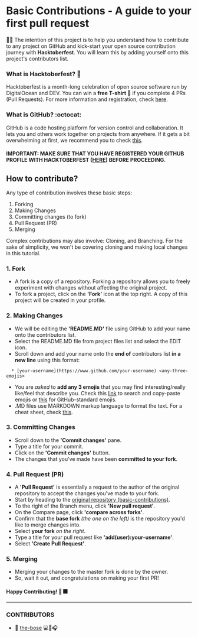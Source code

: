# Basic Contributions - A guide to your first pull request
🚀🌟 The intention of this project is to help you understand how to contribute to any project on GitHub and kick-start your open source contribution journey with **Hacktoberfest**. You will learn this by adding yourself onto this project's contributors list.

### What is Hacktoberfest? :jack_o_lantern:
Hacktoberfest is a month-long celebration of open source software run by DigitalOcean and DEV. You can win a **free T-shirt** :tshirt: if you complete 4 PRs (Pull Requests). For more information and registration, check [here](https://hacktoberfest.digitalocean.com/).

### What is GitHub? :octocat:
GitHub is a code hosting platform for version control and collaboration. It lets you and others work together on projects from anywhere. If it gets a bit overwhelming at first, we recommend you to check [this](https://guides.github.com/activities/hello-world/).

#### IMPORTANT: MAKE SURE THAT YOU HAVE REGISTERED YOUR GITHUB PROFILE WITH HACKTOBERFEST ([HERE](https://hacktoberfest.digitalocean.com/)) BEFORE PROCEEDING.

## How to contribute?
Any type of contribution involves these basic steps:
  1. Forking
  2. Making Changes
  3. Committing changes (to fork)
  4. Pull Request (PR)
  5. Merging

Complex contributions may also involve: Cloning, and Branching. For the sake of simplicity, we won't be covering cloning and making local changes in this tutorial.

### 1. Fork
* A fork is a copy of a repository. Forking a repository allows you to freely experiment with changes without affecting the original project.
* To fork a project, click on the **'Fork'** icon at the top right. A copy of this project will be created in your profile.
![]()

### 2. Making Changes
* We will be editing the **'README.MD'** file using GitHub to add your name onto the contributors list.
* Select the README.MD file from project files list and select the EDIT icon.
* Scroll down and add your name onto the **end of** contributors list **in a new line** using this format:
```
  * [your-username](https://www.github.com/your-username) <any-three-emojis>
```
* You are _asked_ to **add any 3 emojis** that you may find interesting/really like/feel that describe you. Check this [link](https://coolsymbol.com/emojis/emoji-for-copy-and-paste.html) to search and copy-paste emojis or [this](https://gist.github.com/rxaviers/7360908) for GitHub-standard emojis.
* .MD files use MARKDOWN markup language to format the text. For a cheat sheet, check [this](https://github.com/adam-p/markdown-here/wiki/Markdown-Cheatsheet).

### 3. Committing Changes
* Scroll down to the **'Commit changes'** pane.
* Type a title for your commit.
* Click on the **'Commit changes'** button.
* The changes that you've made have been **committed to your fork**.

### 4. Pull Request (PR)
* A **'Pull Request'** is essentially a request to the author of the original repository to accept the changes you've made to your fork.
* Start by heading to the [original repository (basic-contributions)](https://github.com/fosscit/basic-contributions).
* To the right of the Branch menu, click **'New pull request'**.
* On the Compare page, click **'compare across forks'**.
* Confirm that the **base fork** _(the one on the left)_ is the repository you'd like to merge changes into.
* Select **your fork** _on the right_.
* Type a title for your pull request like **'add(user):your-username'**.
* Select **'Create Pull Request'**.

### 5. Merging
* Merging your changes to the master fork is done by the owner.
* So, wait it out, and congratulations on making your first PR! 


#### Happy Contributing! :rocket: :fireworks:

--------------------------------------------------------------------------------------------------------------------------------------------

### CONTRIBUTORS

* 🌟 [the-bose](https://github.com/the-bose) 💻🦆🎧
